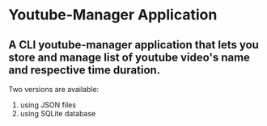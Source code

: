 # Youtube-Manager Application
## A CLI youtube-manager application that lets you store and manage list of youtube video's name and respective time duration. 
Two versions are available:
1. using JSON files
2. using SQLite database
